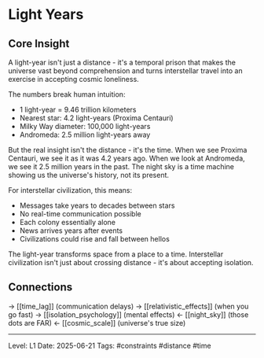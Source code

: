 # Light Years

## Core Insight
A light-year isn't just a distance - it's a temporal prison that makes the universe vast beyond comprehension and turns interstellar travel into an exercise in accepting cosmic loneliness.

The numbers break human intuition:
- 1 light-year = 9.46 trillion kilometers
- Nearest star: 4.2 light-years (Proxima Centauri)
- Milky Way diameter: 100,000 light-years
- Andromeda: 2.5 million light-years away

But the real insight isn't the distance - it's the time. When we see Proxima Centauri, we see it as it was 4.2 years ago. When we look at Andromeda, we see it 2.5 million years in the past. The night sky is a time machine showing us the universe's history, not its present.

For interstellar civilization, this means:
- Messages take years to decades between stars
- No real-time communication possible
- Each colony essentially alone
- News arrives years after events
- Civilizations could rise and fall between hellos

The light-year transforms space from a place to a time. Interstellar civilization isn't just about crossing distance - it's about accepting isolation.

## Connections
→ [[time_lag]] (communication delays)
→ [[relativistic_effects]] (when you go fast)
→ [[isolation_psychology]] (mental effects)
← [[night_sky]] (those dots are FAR)
← [[cosmic_scale]] (universe's true size)

---
Level: L1
Date: 2025-06-21
Tags: #constraints #distance #time